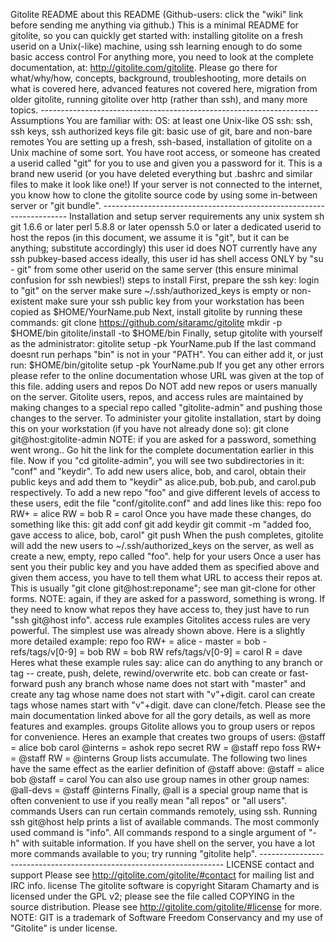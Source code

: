 Gitolite README about this README (Github-users: click the "wiki" link before sending me anything via github.) This is a minimal README for gitolite, so you can quickly get started with: installing gitolite on a fresh userid on a Unix(-like) machine, using ssh learning enough to do some basic access control For anything more, you need to look at the complete documentation, at: http://gitolite.com/gitolite. Please go there for what/why/how, concepts, background, troubleshooting, more details on what is covered here, advanced features not covered here, migration from older gitolite, running gitolite over http (rather than ssh), and many more topics. --------------------------------------------------------------------- Assumptions You are familiar with: OS: at least one Unix-like OS ssh: ssh, ssh keys, ssh authorized keys file git: basic use of git, bare and non-bare remotes You are setting up a fresh, ssh-based, installation of gitolite on a Unix machine of some sort. You have root access, or someone has created a userid called "git" for you to use and given you a password for it. This is a brand new userid (or you have deleted everything but .bashrc and similar files to make it look like one!) If your server is not connected to the internet, you know how to clone the gitolite source code by using some in-between server or "git bundle". --------------------------------------------------------------------- Installation and setup server requirements any unix system sh git 1.6.6 or later perl 5.8.8 or later openssh 5.0 or later a dedicated userid to host the repos (in this document, we assume it is "git", but it can be anything; substitute accordingly) this user id does NOT currently have any ssh pubkey-based access ideally, this user id has shell access ONLY by "su - git" from some other userid on the same server (this ensure minimal confusion for ssh newbies!) steps to install First, prepare the ssh key: login to "git" on the server make sure ~/.ssh/authorized_keys is empty or non-existent make sure your ssh public key from your workstation has been copied as $HOME/YourName.pub Next, install gitolite by running these commands: git clone https://github.com/sitaramc/gitolite mkdir -p $HOME/bin gitolite/install -to $HOME/bin Finally, setup gitolite with yourself as the administrator: gitolite setup -pk YourName.pub If the last command doesnt run perhaps "bin" is not in your "PATH". You can either add it, or just run: $HOME/bin/gitolite setup -pk YourName.pub If you get any other errors please refer to the online documentation whose URL was given at the top of this file. adding users and repos Do NOT add new repos or users manually on the server. Gitolite users, repos, and access rules are maintained by making changes to a special repo called "gitolite-admin" and pushing those changes to the server. To administer your gitolite installation, start by doing this on your workstation (if you have not already done so): git clone git@host:gitolite-admin NOTE: if you are asked for a password, something went wrong.. Go hit the link for the complete documentation earlier in this file. Now if you "cd gitolite-admin", you will see two subdirectories in it: "conf" and "keydir". To add new users alice, bob, and carol, obtain their public keys and add them to "keydir" as alice.pub, bob.pub, and carol.pub respectively. To add a new repo "foo" and give different levels of access to these users, edit the file "conf/gitolite.conf" and add lines like this: repo foo RW+ = alice RW = bob R = carol Once you have made these changes, do something like this: git add conf git add keydir git commit -m "added foo, gave access to alice, bob, carol" git push When the push completes, gitolite will add the new users to ~/.ssh/authorized_keys on the server, as well as create a new, empty, repo called "foo". help for your users Once a user has sent you their public key and you have added them as specified above and given them access, you have to tell them what URL to access their repos at. This is usually "git clone git@host:reponame"; see man git-clone for other forms. NOTE: again, if they are asked for a password, something is wrong. If they need to know what repos they have access to, they just have to run "ssh git@host info". access rule examples Gitolites access rules are very powerful. The simplest use was already shown above. Here is a slightly more detailed example: repo foo RW+ = alice - master = bob - refs/tags/v[0-9] = bob RW = bob RW refs/tags/v[0-9] = carol R = dave Heres what these example rules say: alice can do anything to any branch or tag -- create, push, delete, rewind/overwrite etc. bob can create or fast-forward push any branch whose name does not start with "master" and create any tag whose name does not start with "v"+digit. carol can create tags whose names start with "v"+digit. dave can clone/fetch. Please see the main documentation linked above for all the gory details, as well as more features and examples. groups Gitolite allows you to group users or repos for convenience. Heres an example that creates two groups of users: @staff = alice bob carol @interns = ashok repo secret RW = @staff repo foss RW+ = @staff RW = @interns Group lists accumulate. The following two lines have the same effect as the earlier definition of @staff above: @staff = alice bob @staff = carol You can also use group names in other group names: @all-devs = @staff @interns Finally, @all is a special group name that is often convenient to use if you really mean "all repos" or "all users". commands Users can run certain commands remotely, using ssh. Running ssh git@host help prints a list of available commands. The most commonly used command is "info". All commands respond to a single argument of "-h" with suitable information. If you have shell on the server, you have a lot more commands available to you; try running "gitolite help". --------------------------------------------------------------------- LICENSE contact and support Please see http://gitolite.com/gitolite/#contact for mailing list and IRC info. license The gitolite software is copyright Sitaram Chamarty and is licensed under the GPL v2; please see the file called COPYING in the source distribution. Please see http://gitolite.com/gitolite/#license for more. NOTE: GIT is a trademark of Software Freedom Conservancy and my use of "Gitolite" is under license.